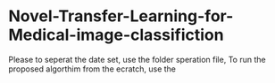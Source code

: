 # Novel-Transfer-Learning-for-Medical-image-classifiction
Please to seperat the date set, use the folder speration file,
To run the proposed algorthim from the ecratch, use the 
